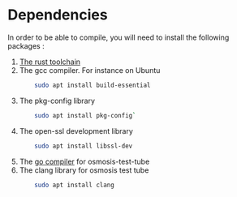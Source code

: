 # Dependencies

In order to be able to compile, you will need to install the following packages : 
1. [The rust toolchain](https://www.rust-lang.org/tools/install)
2. The gcc compiler. For instance on Ubuntu
    ```bash
        sudo apt install build-essential
    ``` 
3. The pkg-config library 
    ```bash
        sudo apt install pkg-config`
    ``` 
4. The open-ssl development library
    ```bash
        sudo apt install libssl-dev
    ``` 
5. The [go compiler](https://go.dev/doc/install) for osmosis-test-tube
6. The clang library for osmosis test tube
    ```bash
        sudo apt install clang
    ``` 
